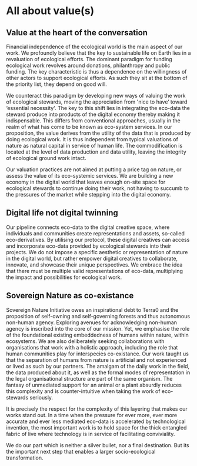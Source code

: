 # All about value(s)

## Value at the heart of the conversation

Financial independence of the ecological world is the main aspect of our work. We profoundly believe that the key to sustainable life on Earth lies in a revaluation of ecological efforts. The dominant paradigm for funding ecological work revolves around donations, philanthropy and public funding. The key characteristic is thus a dependence on the willingness of other actors to support ecological efforts. As such they sit at the bottom of the priority list, they depend on good will. 

We counteract this paradigm by developing new ways of valuing the work of ecological stewards, moving the appreciation from 'nice to have’ toward ‘essential necessity'. The key to this shift lies in integrating the eco-data the steward produce into products of the digital economy thereby making it indispensable. This differs from conventional approaches, usually in the realm of what has come to be known as eco-system services. In our proposition, the value derives from the utility of the data that is produced by doing ecological work. It is thus independent from typical valuations of nature as natural capital in service of human life. The commodification is located at the level of data production and data utility, leaving the integrity of ecological ground work intact. 

Our valuation practices are not aimed at putting a price tag on nature, or assess the value of its eco-systemic services. We are building a new economy in the digital world that leaves enough on-site space for ecological stewards to continue doing their work, not having to succumb to the pressures of the market while stepping into the digital economy. 

## Digital life not digital twinning

Our pipeline connects eco-data to the digital creative space, where individuals and communities create representations and assets, so-called eco-derivatives. By utilising our protocol, these digital creatives can access and incorporate eco-data provided by ecological stewards into their projects. We do not impose a specific aesthetic or representation of nature in the digital world, but rather empower digital creatives to collaborate, innovate, and showcase their unique perspectives. We embrace the idea that there must be multiple valid representations of eco-data, multiplying the impact and possibilities for ecological work.

## Sovereign Nature as co-existance

Sovereign Nature Initiative owes an inspirational debt to Terra0 and the proposition of self-owning and self-governing forests and thus autonomous non-human agency. Exploring avenues for acknowledging non-human agency is inscribed into the core of our mission. Yet, we emphasise the role of the foundational existing embeddedness of humans within nature, within ecosystems. We are also deliberately seeking collaborations with organisations that work with a holistic approach, including the role that human communities play for interspecies co-existance. Our work taught us that the separation of humans from nature is artificial and not experienced or lived as such by our partners. The amalgam of the daily work in the field, the data produced about it, as well as the formal modes of representation in the legal organisational structure are part of the same organism. The fantasy of unmediated support for an animal or a plant absurdly reduces this complexity and is counter-intuitive when taking the work of eco-stewards seriously.

It is precisely the respect for the complexity of this layering that makes our works stand out. In a time when the pressure for ever more, ever more accurate and ever less mediated eco-data is  accelerated by technological invention, the most important work is to hold space for the thick entangled fabric of live where technology is in service of facilitating conviviality. 

We do our part which is neither a silver bullet, nor a final destination. But its the important next step that enables a larger socio-ecological transformation.
